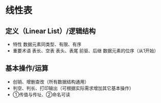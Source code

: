 


# 线性表
## 定义（Linear List）/逻辑结构
- 特性
数据元素同类型、有限、有序
- 重要术语
表长、空表
表头、表尾
前驱、后继
数据元素的位序（从1开始）

## 基本操作/运算
- 创销、增删查改（所有数据结构通用）
- 判空、判长、打印输出（可根据实际需求增加其它基本操作）
- ①传值与传址、②命名可读

<!--stackedit_data:
eyJoaXN0b3J5IjpbLTEwNjc4MDUwMjEsLTE2MzM5ODE0NjhdfQ
==
-->